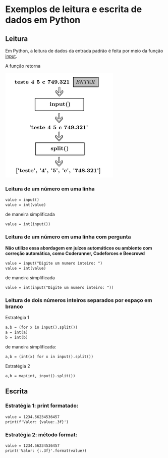 # Exemplos de leitura e escrita de dados em Python

## Leitura

Em Python, a leitura de dados da entrada padrão é feita por meio da função [input]().

A função retorna 

![Como funciona a função input](imgs/input1.png)

### Leitura de um número em uma linha

```
value = input()
value = int(value)
```

de maneira simplificada

```
value = int(input())
```

### Leitura de um número em uma linha com pergunta

**Não utilize essa abordagem em juízes automáticos ou ambiente com correção automática, como Coderunner, Codeforces e Beecrowd**

```
value = input("Digite um numero inteiro: ")
value = int(value)
```

de maneira simplificada

```
value = int(input("Digite um numero inteiro: "))
```

### Leitura de dois números inteiros separados por espaço em branco

Estratégia 1

```
a,b = (for x in input().split())
a = int(a)
b = int(b)
```

de maneira simplificada:

```
a,b = (int(x) for x in input().split())
```

Estratégia 2

```
a,b = map(int, input().split())
```

## Escrita

### Estratégia 1: print formatado:

```
value = 1234.56234536457
print(f'Valor: {value:.3f}')
```

### Estratégia 2: método format:

```
value = 1234.56234536457
print('Valor: {:.3f}'.format(value))
```
